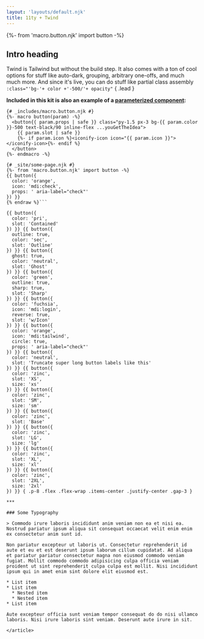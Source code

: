```yaml
---
layout: 'layouts/default.njk'
title: 11ty + Twind
---
```


{%- from 'macro.button.njk' import button -%}

<article class="{{ site.prose }}">

## Intro heading

Twind is Tailwind but without the build step. It also comes with a ton of cool options for stuff like auto-dark, grouping, arbitrary one-offs, and much much more. And since it's live, you can do stuff like partial class assembly `:class="'bg-'+ color +'-500/'+ opacity"` { .lead }

**Included in this kit is also an example of a [parameterized component](https://github.com/craigerskine/11ty-twind/blob/main/_site/_includes/macro.button.njk):**

```twig{% raw %}
{# _includes/macro.button.njk #}
{%- macro button(param) -%}
  <button{{ param.props | safe }} class="py-1.5 px-3 bg-{{ param.color }}-500 text-black/90 inline-flex ...youGetTheIdea">
    {{ param.slot | safe }}
    {%- if param.icon %}<iconify-icon icon="{{ param.icon }}"></iconify-icon>{%- endif %}
  </button>
{%- endmacro -%}

{# _site/some-page.njk #}
{%- from 'macro.button.njk' import button -%}
{{ button({
  color: 'orange',
  icon: 'mdi:check',
  props: ' aria-label="check"'
}) }}
{% endraw %}```

{{ button({
  color: 'pri',
  slot: 'Contained'
}) }} {{ button({
  outline: true,
  color: 'sec',
  slot: 'Outline'
}) }} {{ button({
  ghost: true,
  color: 'neutral',
  slot: 'Ghost'
}) }} {{ button({
  color: 'green',
  outline: true,
  sharp: true,
  slot: 'Sharp'
}) }} {{ button({
  color: 'fuchsia',
  icon: 'mdi:login',
  reverse: true,
  slot: 'w/Icon'
}) }} {{ button({
  color: 'orange',
  icon: 'mdi:tailwind',
  circle: true,
  props: ' aria-label="check"'
}) }} {{ button({
  color: 'neutral',
  slot: 'Truncate super long button labels like this'
}) }} {{ button({
  color: 'zinc',
  slot: 'XS',
  size: 'xs'
}) }} {{ button({
  color: 'zinc',
  slot: 'SM',
  size: 'sm'
}) }} {{ button({
  color: 'zinc',
  slot: 'Base'
}) }} {{ button({
  color: 'zinc',
  slot: 'LG',
  size: 'lg'
}) }} {{ button({
  color: 'zinc',
  slot: 'XL',
  size: 'xl'
}) }} {{ button({
  color: 'zinc',
  slot: '2XL',
  size: '2xl'
}) }} { .p-8 .flex .flex-wrap .items-center .justify-center .gap-3 }

***

### Some Typography

> Commodo irure laboris incididunt anim veniam non ea et nisi ea. Nostrud pariatur ipsum aliqua sit consequat occaecat velit enim enim ex consectetur anim sunt id.

Non pariatur excepteur ut laboris ut. Consectetur reprehenderit id aute et eu et est deserunt ipsum laborum cillum cupidatat. Ad aliqua et pariatur pariatur consectetur magna non eiusmod commodo veniam fugiat. Mollit commodo commodo adipisicing culpa officia veniam proident ut sint reprehenderit culpa culpa est mollit. Nisi incididunt ipsum qui in amet enim sint dolore elit eiusmod est.

* List item
* List item
  * Nested item
  * Nested item
* List item

Aute excepteur officia sunt veniam tempor consequat do do nisi ullamco laboris. Nisi irure laboris sint veniam. Deserunt aute irure in sit.

</article>